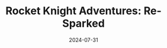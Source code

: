 ---
title: 'Rocket Knight Adventures: Re-Sparked'
tags:
  - platform_switch
  - genre_platformer
note: Limited Run Games
physical: true
digital: false
guide: false
pending: true
date: 2024-07-31
---